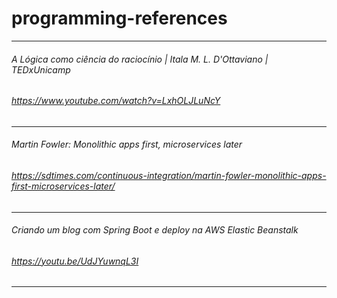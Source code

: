 # programming-references

---
###### A Lógica como ciência do raciocínio | Itala M. L. D'Ottaviano | TEDxUnicamp
###### https://www.youtube.com/watch?v=LxhOLJLuNcY

---
###### Martin Fowler: Monolithic apps first, microservices later
###### https://sdtimes.com/continuous-integration/martin-fowler-monolithic-apps-first-microservices-later/

---
###### Criando um blog com Spring Boot e deploy na AWS Elastic Beanstalk 
###### https://youtu.be/UdJYuwnqL3I

---
